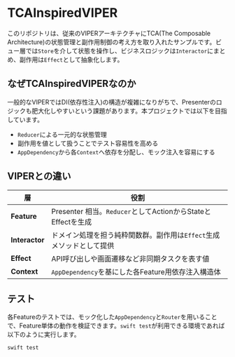 # TCAInspiredVIPER

このリポジトリは、従来のVIPERアーキテクチャにTCA(The Composable Architecture)の状態管理と副作用制御の考え方を取り入れたサンプルです。ビュー層では`Store`を介して状態を操作し、ビジネスロジックは`Interactor`にまとめ、副作用は`Effect`として抽象化します。

## なぜTCAInspiredVIPERなのか

一般的なVIPERではDI(依存性注入)の構造が複雑になりがちで、Presenterのロジックも肥大化しやすいという課題があります。本プロジェクトでは以下を目指しています。

- `Reducer`による一元的な状態管理
- 副作用を値として扱うことでテスト容易性を高める
- `AppDependency`から各`Context`へ依存を分配し、モック注入を容易にする

## VIPERとの違い

| 層 | 役割 |
| --- | --- |
| **Feature** | Presenter 相当。`Reducer`としてActionからStateとEffectを生成 |
| **Interactor** | ドメイン処理を担う純粋関数群。副作用は`Effect`生成メソッドとして提供 |
| **Effect** | API呼び出しや画面遷移など非同期タスクを表す値 |
| **Context** | `AppDependency`を基にした各Feature用依存注入構造体 |

## テスト

各Featureのテストでは、モック化した`AppDependency`と`Router`を用いることで、Feature単体の動作を検証できます。`swift test`が利用できる環境であれば以下のように実行します。

```bash
swift test
```

